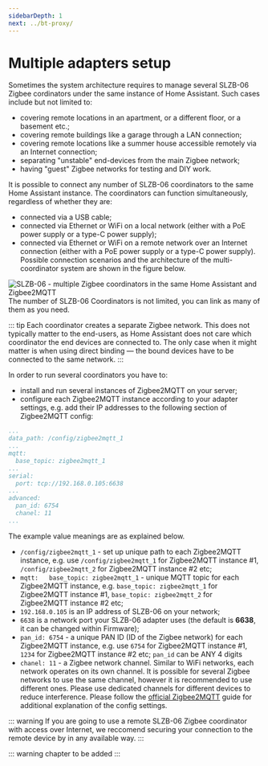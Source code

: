 ```yaml
---
sidebarDepth: 1
next: ../bt-proxy/
---
```


# Multiple adapters setup
Sometimes the system architecture requires to manage several SLZB-06 Zigbee cordinators under the same instance of Home Assistant. Such cases include but not limited to:
- covering remote locations in an apartment, or a different floor, or a basement etc.;
- covering remote buildings like a garage through a LAN connection;
- covering remote locations like a summer house accessible remotely via an Internet connection;
- separating "unstable" end-devices from the main Zigbee network;
- having "guest" Zigbee networks for testing and DIY work.

It is possible to connect any number of SLZB-06 coordinators to the same Home Assistant instance. 
The coordinators can function simultaneously, regardless of whether they are:
- connected via a USB cable;
- connected via Ethernet or WiFi on a local network (either with a PoE power supply or a type-C power supply);
- connected via Ethernet or WiFi on a remote network over an Internet connection (either with a PoE power supply or a type-C power supply).
Possible connection scenarios and the architecture of the multi-coordinator system are shown in the figure below.

<img src="../../images/multi-coordinator/systemarchitecture.png" title="SLZB-06 - multiple Zigbee coordinators in the same Home Assistant and Zigbee2MQTT" class="float-left" />  
The number of SLZB-06 Coordinators is not limited, you can link as many of them as you need.  

:::  tip
Each coordinator creates a separate Zigbee network. This does not typically matter to the end-users, as Home Assistant does not care which coordinator the end devices are connected to. The only case when it might matter is when using direct binding — the bound devices have to be connected to the same network.
:::

In order to run several coordinators you have to:
- install and run several instances of Zigbee2MQTT on your server;
- configure each Zigbee2MQTT instance according to your adapter settings, e.g. add their IP addresses to the following section of Zigbee2MQTT config:
```yaml
...
data_path: /config/zigbee2mqtt_1
...
mqtt:
  base_topic: zigbee2mqtt_1
...
serial:
  port: tcp://192.168.0.105:6638
...
advanced:
  pan_id: 6754
  chanel: 11
...
```
The example value meanings are as explained below.
- `/config/zigbee2mqtt_1` - set up unique path to each Zigbee2MQTT instance, e.g. use `/config/zigbee2mqtt_1` for Zigbee2MQTT instance #1, `/config/zigbee2mqtt_2` for Zigbee2MQTT instance #2 etc;
- `mqtt:   base_topic: zigbee2mqtt_1` - unique MQTT topic for each Zigbee2MQTT instance, e.g. `base_topic: zigbee2mqtt_1` for Zigbee2MQTT instance #1, `base_topic: zigbee2mqtt_2` for Zigbee2MQTT instance #2 etc;
- `192.168.0.105` is an IP address of SLZB-06 on your network;
- `6638` is a network port your SLZB-06 adapter uses (the default is **6638**, it can be changed within Firmware);
- `pan_id: 6754` - a unique PAN ID (ID of the Zigbee network) for each Zigbee2MQTT instance, e.g. use `6754` for Zigbee2MQTT instance #1, `1234` for Zigbee2MQTT instance #2 etc; `pan_id` can be ANY 4 digits
- `chanel: 11` - a Zigbee network channel. Similar to WiFi networks, each network operates on its own channel. It is possible for several Zigbee networks to use the same channel, however it is recommended to use different ones. Please use dedicated channels for different devices to reduce interference.
Please follow the [official Zigbee2MQTT](https://www.zigbee2mqtt.io/guide/configuration/zigbee-network.html#network-config) guide for additional explanation of the config settings.

:::  warning
If you are going to use a remote SLZB-06 Zigbee coordinator with access over Internet, we reccomend securing your connection to the remote device by in any available way.
:::

:::  warning
chapter to be added
:::
